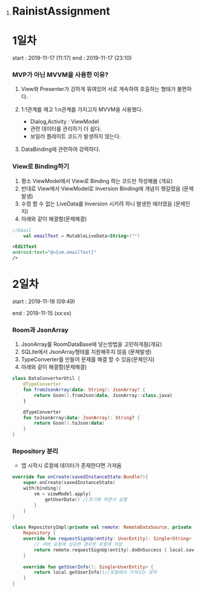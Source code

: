 1. # RainistAssignment


   # 1일차
   start : 2019-11-17 (11:17)
   end : 2019-11-17 (23:10)

   ### MVP가 아닌 MVVM을 사용한 이유?

   1. View와 Presenter가 강하게 묶여있어 서로 계속하여 호출하는 형태가 불편하다.

   2. 1:1관계를 깨고 1:n관계를 가지고자 MVVM을 사용했다.
      - Dialog,Activity : ViewModel
      - 관련 데이터를 관리하기 더 쉽다.
      - 보일러 플레이트 코드가 발생하지 않는다.
      
   3. DataBinding에 관련하여 강력하다.

   ### View로 Binding하기
   1. 평소 ViewModel에서 View로 Binding 하는 코드만 작성해봄 (개요)
   2. 반대로 View에서 ViewModel로 Inversion Binding에 개념이 헷갈렸음 (문제발생)
   3. 수정 할 수 없는 LiveData를 Inversion 시키려 하니 발생한 에러였음 (문제인지)
   4. 아래와 같이 해결함(문제해결)
   ```kotlin
   //Email
       val emailText = MutableLiveData<String>("")
   ```

   ```xml
   <EditText
   android:text="@={vm.emailText}"
   />
   ```


   # 2일차
   start : 2019-11-18 (09:49)

   end : 2019-11-15 (xx:xx)

   ### Room과 JsonArray

   1. JsonArray를 RoomDataBase에 넣는방법을 고민하게됨(개요)
   2. SQLite에서 JsonArray형태를 지원해주지 않음 (문제발생)
   3. TypeConverter를 만들어 문제를 해결 할 수 있음(문제인지)
   4. 아래와 같이 해결함(문제해결)

   ```kotlin
   class DataConverterUtil {
       @TypeConverter
       fun fromJsonArray(data: String): JsonArray? {
           return Gson().fromJson(data, JsonArray::class.java)
       }
   
       @TypeConverter
       fun toJsonArray(data: JsonArray): String? {
           return Gson().toJson(data)
       }
   }
   ```

   ### Repository 분리

   - 앱 시작시 로컬에 데이터가 존재한다면 가져옴

   ```kotlin
   override fun onCreate(savedInstanceState:Bundle?){
       super.onCreate(savedInstanceState)
       with(binding){
           vm = viewModel.apply{
               getUserData() //초기화 하면서 실행
           }
       }
   }
   ```

   ```kotlin
   class RepositoryImpl(private val remote: RemoteDataSource, private val local: LocalDataSource) :
       Repository {
       override fun requestSignUp(entity: UserEntity): Single<String> {
           // 서버 요청에 성공한 경우만 로컬에 저장
           return remote.requestSignUp(entity).doOnSuccess { local.saveUserInfo(entity) }
       }
   		
       override fun getUserInfo(): Single<UserEntity> {
           return local.getUserInfo()//로컬에서 가져오는 로직
       }
   }
   ```
